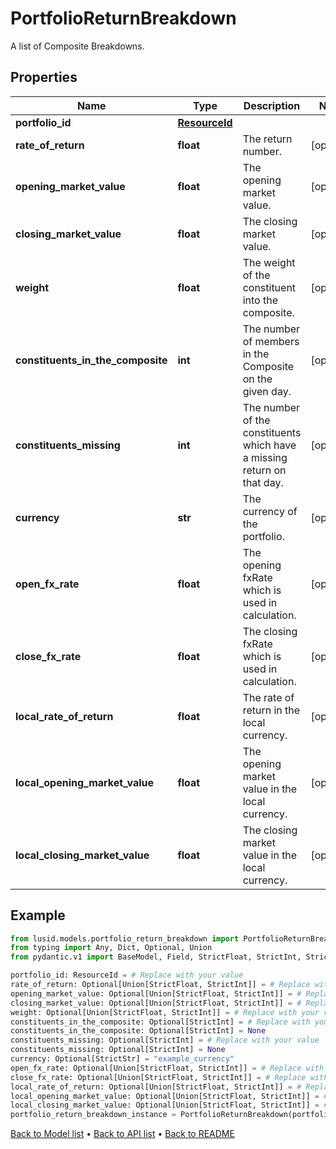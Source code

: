 # PortfolioReturnBreakdown

A list of Composite Breakdowns.
## Properties
Name | Type | Description | Notes
------------ | ------------- | ------------- | -------------
**portfolio_id** | [**ResourceId**](ResourceId.md) |  | 
**rate_of_return** | **float** | The return number. | [optional] 
**opening_market_value** | **float** | The opening market value. | [optional] 
**closing_market_value** | **float** | The closing market value. | [optional] 
**weight** | **float** | The weight of the constituent into the composite. | [optional] 
**constituents_in_the_composite** | **int** | The number of members in the Composite on the given day. | [optional] 
**constituents_missing** | **int** | The number of the constituents which have a missing return on that day. | [optional] 
**currency** | **str** | The currency of the portfolio. | [optional] 
**open_fx_rate** | **float** | The opening fxRate which is used in calculation. | [optional] 
**close_fx_rate** | **float** | The closing fxRate which is used in calculation. | [optional] 
**local_rate_of_return** | **float** | The rate of return in the local currency. | [optional] 
**local_opening_market_value** | **float** | The opening market value in the local currency. | [optional] 
**local_closing_market_value** | **float** | The closing market value in the local currency. | [optional] 
## Example

```python
from lusid.models.portfolio_return_breakdown import PortfolioReturnBreakdown
from typing import Any, Dict, Optional, Union
from pydantic.v1 import BaseModel, Field, StrictFloat, StrictInt, StrictStr

portfolio_id: ResourceId = # Replace with your value
rate_of_return: Optional[Union[StrictFloat, StrictInt]] = # Replace with your value
opening_market_value: Optional[Union[StrictFloat, StrictInt]] = # Replace with your value
closing_market_value: Optional[Union[StrictFloat, StrictInt]] = # Replace with your value
weight: Optional[Union[StrictFloat, StrictInt]] = # Replace with your value
constituents_in_the_composite: Optional[StrictInt] = # Replace with your value
constituents_in_the_composite: Optional[StrictInt] = None
constituents_missing: Optional[StrictInt] = # Replace with your value
constituents_missing: Optional[StrictInt] = None
currency: Optional[StrictStr] = "example_currency"
open_fx_rate: Optional[Union[StrictFloat, StrictInt]] = # Replace with your value
close_fx_rate: Optional[Union[StrictFloat, StrictInt]] = # Replace with your value
local_rate_of_return: Optional[Union[StrictFloat, StrictInt]] = # Replace with your value
local_opening_market_value: Optional[Union[StrictFloat, StrictInt]] = # Replace with your value
local_closing_market_value: Optional[Union[StrictFloat, StrictInt]] = # Replace with your value
portfolio_return_breakdown_instance = PortfolioReturnBreakdown(portfolio_id=portfolio_id, rate_of_return=rate_of_return, opening_market_value=opening_market_value, closing_market_value=closing_market_value, weight=weight, constituents_in_the_composite=constituents_in_the_composite, constituents_missing=constituents_missing, currency=currency, open_fx_rate=open_fx_rate, close_fx_rate=close_fx_rate, local_rate_of_return=local_rate_of_return, local_opening_market_value=local_opening_market_value, local_closing_market_value=local_closing_market_value)

```

[Back to Model list](../README.md#documentation-for-models) &#8226; [Back to API list](../README.md#documentation-for-api-endpoints) &#8226; [Back to README](../README.md)


